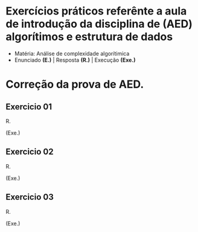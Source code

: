 # Exercícios práticos referênte a aula de introdução da disciplina de (AED) algorítimos e estrutura de dados

- Matéria: Análise de complexidade algorítimica
- Enunciado **(E.)** | Resposta **(R.)** | Execução **(Exe.)**

# Correção da prova de AED.

## Exercicio 01

R.

(Exe.)

## Exercicio 02

R.

(Exe.)

## Exercicio 03

R.

(Exe.)